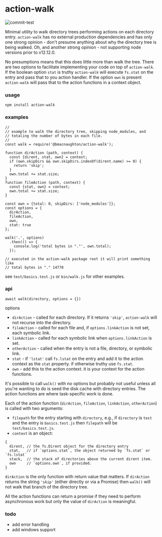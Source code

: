 # action-walk

![commit-test](https://github.com/bmacnaughton/action-walk/workflows/commit-test/badge.svg)

Minimal utility to walk directory trees performing actions on each directory
entry. `action-walk` has no external production dependencies and has only one
strong opinion - don't presume anything about why the directory tree is being
walked. Oh, and another strong opinion - not supporting node versions prior to
v12.12.0.

No presumptions means that this does little more than walk the tree. There
are two options to facilitate implementing your code on top of `action-walk`.
If the boolean option `stat` is truthy `action-walk` will execute `fs.stat`
on the entry and pass that to you action handler. If the option `own` is
present `action-walk` will pass that to the action functions in a context
object.

### usage

`npm install action-walk`

### examples

```
//
// example to walk the directory tree, skipping node_modules, and
// totaling the number of bytes in each file.
//
const walk = require('@bmacnaughton/action-walk');

function dirAction (path, context) {
  const {dirent, stat, own} = context;
  if (own.skipDirs && own.skipDirs.indexOf(dirent.name) >= 0) {
    return 'skip';
  }
  own.total += stat.size;
}
function fileAction (path, context) {
  const {stat, own} = context;
  own.total += stat.size;
}

const own = {total: 0, skipDirs: ['node_modules']};
const options = {
  dirAction,
  fileAction,
  own,
  stat: true
};

walk('.', options)
  .then(() => {
    console.log('total bytes in "."', own.total);
  });

// executed in the action-walk package root it will print something like
// total bytes in "." 14778
```

see `test/basics.test.js` or `bin/walk.js` for other examples.

### api

`await walk(directory, options = {})`

options
- `dirAction` - called for each directory. If it returns `'skip'`, `action-walk` will not
recurse into the directory.
- `fileAction` - called for each file and, if `options.linkAction` is not set, each symbolic link.
- `linkAction` - called for each symbolic link when `options.linkAction` is set.
- `otherAction` - called when the entry is not a file, directory, or symbolic link.
- `stat` - if `'lstat'` call `fs.lstat` on the entry and add it to the action context as
the `stat` property. if otherwise truthy use `fs.stat`.
- `own` - add this to the action context. it is your context for the action functions.

It's possible to call `walk()` with no options but probably not useful unless
all you're wanting to do is seed the disk cache with directory entries. The
action functions are where task-specific work is done.

Each of the action function (`dirAction`, `fileAction`, `linkAction`, `otherAction`) is
called with two arguments:
- `filepath` for the entry starting with `directory`, e.g., if `directory` is `test` and
the entry is `basics.test.js` then `filepath` will be `test/basics.test.js`.
- `context` is an object:
```
{
  dirent, // the fs.Dirent object for the directory entry
  stat,   // if `options.stat`, the object returned by `fs.stat` or `fs.lstat`
  stack,  // the stack of directories above the current dirent item.
  own     // `options.own`, if provided.
}
```

`dirAction` is the only function with return value that matters. If
`dirAction` returns the string `'skip'` (either directly or via a
Promise) then `walk()` will not walk that branch of the directory tree.

All the action functions can return a promise if they need to perform
asynchronous work but only the value of `dirAction` is meaningful.

### todo

- add error handling
- add windows support

